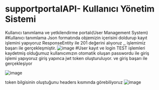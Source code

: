 # supportportalAPI- Kullanıcı Yönetim Sistemi
Kullanıcı tanımlama ve yetkilendirme portalı(User Management System)
#Kullanıcı tanımlama
Json formatında objemizin içerisini doldurup kayıt işlemini yapıyoruz
ResponseEntity ile 201 değerini alıyoruz ,, işlemimiz başarı ile gerçekleşmiştir.
![image](https://user-images.githubusercontent.com/45200802/190636162-2bd472d0-9ea4-42e6-be45-a7ebb35248da.png)
#User kayıt ve login TEST işlemleri
kaydetmiş olduğumuz kullanıcımızın otomatik oluşan passwordu ile giriş işlemi yapıyoruz giriş yapınca jwt token oluşturuluyor. ve giriş başarı ile gerçekleşiyor

![image](https://user-images.githubusercontent.com/45200802/191742442-fa6800ec-d50f-41ab-9dc1-6e55334551c1.png)

token bilgisinin oluştuğunu headers kısmında görebiliyoruz 
![image](https://user-images.githubusercontent.com/45200802/191743692-49b09fac-a615-4146-baa7-8f0881724cb7.png)





